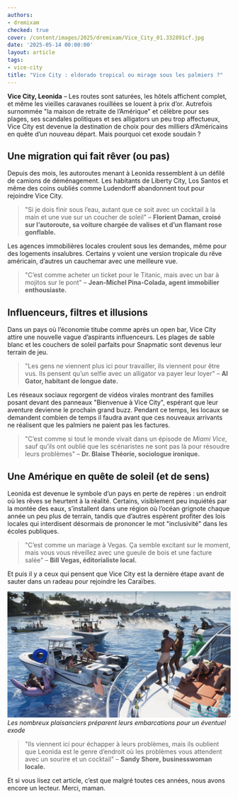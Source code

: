 ```yaml
---
authors:
- dremixam
checked: true
cover: /content/images/2025/dremixam/Vice_City_01.332891cf.jpg
date: '2025-05-14 00:00:00'
layout: article
tags:
- vice-city
title: "Vice City : eldorado tropical ou mirage sous les palmiers ?"
---
```


**Vice City, Leonida** – Les routes sont saturées, les hôtels affichent complet, et même les vieilles caravanes rouillées se louent à prix d’or. Autrefois surnommée "la maison de retraite de l’Amérique" et célèbre pour ses plages, ses scandales politiques et ses alligators un peu trop affectueux, Vice City est devenue la destination de choix pour des milliers d’Américains en quête d’un nouveau départ. Mais pourquoi cet exode soudain ?  

## Une migration qui fait rêver (ou pas)

Depuis des mois, les autoroutes menant à Leonida ressemblent à un défilé de camions de déménagement. Les habitants de Liberty City, Los Santos et même des coins oubliés comme Ludendorff abandonnent tout pour rejoindre Vice City.  

> "Si je dois finir sous l’eau, autant que ce soit avec un cocktail à la main et une vue sur un coucher de soleil" – **Florient Daman, croisé sur l’autoroute, sa voiture chargée de valises et d’un flamant rose gonflable.**

Les agences immobilières locales croulent sous les demandes, même pour des logements insalubres. Certains y voient une version tropicale du rêve américain, d’autres un cauchemar avec une meilleure vue.

> "C’est comme acheter un ticket pour le Titanic, mais avec un bar à mojitos sur le pont" – **Jean-Michel Pina-Colada, agent immobilier enthousiaste.**

## Influenceurs, filtres et illusions

Dans un pays où l’économie titube comme après un open bar, Vice City attire une nouvelle vague d’aspirants influenceurs. Les plages de sable blanc et les couchers de soleil parfaits pour Snapmatic sont devenus leur terrain de jeu.  

> "Les gens ne viennent plus ici pour travailler, ils viennent pour être vus. Ils pensent qu’un selfie avec un alligator va payer leur loyer" – **Al Gator, habitant de longue date.**

Les réseaux sociaux regorgent de vidéos virales montrant des familles posant devant des panneaux "Bienvenue à Vice City", espérant que leur aventure devienne le prochain grand buzz. Pendant ce temps, les locaux se demandent combien de temps il faudra avant que ces nouveaux arrivants ne réalisent que les palmiers ne paient pas les factures.  

> "C’est comme si tout le monde vivait dans un épisode de *Miami Vice*, sauf qu’ils ont oublié que les scénaristes ne sont pas là pour résoudre leurs problèmes" – **Dr. Blaise Théorie, sociologue ironique.**

## Une Amérique en quête de soleil (et de sens)

Leonida est devenue le symbole d’un pays en perte de repères : un endroit où les rêves se heurtent à la réalité. Certains, visiblement peu inquiétés par la montée des eaux, s’installent dans une région où l’océan grignote chaque année un peu plus de terrain, tandis que d’autres espèrent profiter des lois locales qui interdisent désormais de prononcer le mot "inclusivité" dans les écoles publiques.

> "C’est comme un mariage à Vegas. Ça semble excitant sur le moment, mais vous vous réveillez avec une gueule de bois et une facture salée" – **Bill Vegas, éditorialiste local.**

Et puis il y a ceux qui pensent que Vice City est la dernière étape avant de sauter dans un radeau pour rejoindre les Caraïbes.

![Les nombreux plaisanciers préparent leurs embarcations pour un éventuel exode](/content/images/2025/dremixam/Leonida_Keys_05.cf35e824.jpg)
_Les nombreux plaisanciers préparent leurs embarcations pour un éventuel exode_

> "Ils viennent ici pour échapper à leurs problèmes, mais ils oublient que Leonida est le genre d’endroit où les problèmes vous attendent avec un sourire et un cocktail" – **Sandy Shore, businesswoman locale.**

Et si vous lisez cet article, c’est que malgré toutes ces années, nous avons encore un lecteur. Merci, maman.